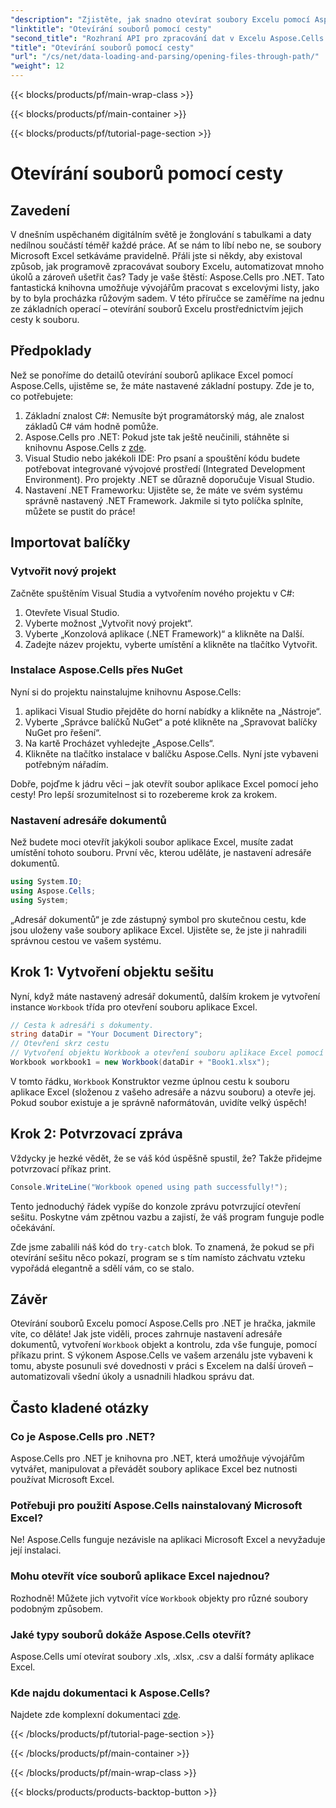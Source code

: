 ```yaml
---
"description": "Zjistěte, jak snadno otevírat soubory Excelu pomocí Aspose.Cells pro .NET s tímto podrobným návodem krok za krokem."
"linktitle": "Otevírání souborů pomocí cesty"
"second_title": "Rozhraní API pro zpracování dat v Excelu Aspose.Cells v .NET"
"title": "Otevírání souborů pomocí cesty"
"url": "/cs/net/data-loading-and-parsing/opening-files-through-path/"
"weight": 12
---
```


{{< blocks/products/pf/main-wrap-class >}}

{{< blocks/products/pf/main-container >}}

{{< blocks/products/pf/tutorial-page-section >}}

# Otevírání souborů pomocí cesty

## Zavedení
V dnešním uspěchaném digitálním světě je žonglování s tabulkami a daty nedílnou součástí téměř každé práce. Ať se nám to líbí nebo ne, se soubory Microsoft Excel setkáváme pravidelně. Přáli jste si někdy, aby existoval způsob, jak programově zpracovávat soubory Excelu, automatizovat mnoho úkolů a zároveň ušetřit čas? Tady je vaše štěstí: Aspose.Cells pro .NET. Tato fantastická knihovna umožňuje vývojářům pracovat s excelovými listy, jako by to byla procházka růžovým sadem. V této příručce se zaměříme na jednu ze základních operací – otevírání souborů Excelu prostřednictvím jejich cesty k souboru.
## Předpoklady
 
Než se ponoříme do detailů otevírání souborů aplikace Excel pomocí Aspose.Cells, ujistěme se, že máte nastavené základní postupy. Zde je to, co potřebujete:
1. Základní znalost C#: Nemusíte být programátorský mág, ale znalost základů C# vám hodně pomůže.
2. Aspose.Cells pro .NET: Pokud jste tak ještě neučinili, stáhněte si knihovnu Aspose.Cells z [zde](https://releases.aspose.com/cells/net/).
3. Visual Studio nebo jakékoli IDE: Pro psaní a spouštění kódu budete potřebovat integrované vývojové prostředí (Integrated Development Environment). Pro projekty .NET se důrazně doporučuje Visual Studio.
4. Nastavení .NET Frameworku: Ujistěte se, že máte ve svém systému správně nastavený .NET Framework.
Jakmile si tyto políčka splníte, můžete se pustit do práce!
## Importovat balíčky
### Vytvořit nový projekt
Začněte spuštěním Visual Studia a vytvořením nového projektu v C#:
1. Otevřete Visual Studio.
2. Vyberte možnost „Vytvořit nový projekt“.
3. Vyberte „Konzolová aplikace (.NET Framework)“ a klikněte na Další.
4. Zadejte název projektu, vyberte umístění a klikněte na tlačítko Vytvořit.
### Instalace Aspose.Cells přes NuGet
Nyní si do projektu nainstalujme knihovnu Aspose.Cells:
1. aplikaci Visual Studio přejděte do horní nabídky a klikněte na „Nástroje“.
2. Vyberte „Správce balíčků NuGet“ a poté klikněte na „Spravovat balíčky NuGet pro řešení“.
3. Na kartě Procházet vyhledejte „Aspose.Cells“.
4. Klikněte na tlačítko instalace v balíčku Aspose.Cells. 
Nyní jste vybaveni potřebným nářadím.

Dobře, pojďme k jádru věci – jak otevřít soubor aplikace Excel pomocí jeho cesty! Pro lepší srozumitelnost si to rozebereme krok za krokem.
### Nastavení adresáře dokumentů
Než budete moci otevřít jakýkoli soubor aplikace Excel, musíte zadat umístění tohoto souboru. První věc, kterou uděláte, je nastavení adresáře dokumentů.

```csharp
using System.IO;
using Aspose.Cells;
using System;
```

„Adresář dokumentů“ je zde zástupný symbol pro skutečnou cestu, kde jsou uloženy vaše soubory aplikace Excel. Ujistěte se, že jste ji nahradili správnou cestou ve vašem systému. 
## Krok 1: Vytvoření objektu sešitu 
Nyní, když máte nastavený adresář dokumentů, dalším krokem je vytvoření instance `Workbook` třída pro otevření souboru aplikace Excel.

```csharp
// Cesta k adresáři s dokumenty.
string dataDir = "Your Document Directory";
// Otevření skrz cestu
// Vytvoření objektu Workbook a otevření souboru aplikace Excel pomocí jeho cesty k souboru
Workbook workbook1 = new Workbook(dataDir + "Book1.xlsx");
```

V tomto řádku, `Workbook` Konstruktor vezme úplnou cestu k souboru aplikace Excel (složenou z vašeho adresáře a názvu souboru) a otevře jej. Pokud soubor existuje a je správně naformátován, uvidíte velký úspěch!
## Krok 2: Potvrzovací zpráva
Vždycky je hezké vědět, že se váš kód úspěšně spustil, že? Takže přidejme potvrzovací příkaz print.

```csharp
Console.WriteLine("Workbook opened using path successfully!");
```

Tento jednoduchý řádek vypíše do konzole zprávu potvrzující otevření sešitu. Poskytne vám zpětnou vazbu a zajistí, že váš program funguje podle očekávání.

Zde jsme zabalili náš kód do `try-catch` blok. To znamená, že pokud se při otevírání sešitu něco pokazí, program se s tím namísto záchvatu vzteku vypořádá elegantně a sdělí vám, co se stalo.
## Závěr
Otevírání souborů Excelu pomocí Aspose.Cells pro .NET je hračka, jakmile víte, co děláte! Jak jste viděli, proces zahrnuje nastavení adresáře dokumentů, vytvoření `Workbook` objekt a kontrolu, zda vše funguje, pomocí příkazu print. S výkonem Aspose.Cells ve vašem arzenálu jste vybaveni k tomu, abyste posunuli své dovednosti v práci s Excelem na další úroveň – automatizovali všední úkoly a usnadnili hladkou správu dat.
## Často kladené otázky
### Co je Aspose.Cells pro .NET?
Aspose.Cells pro .NET je knihovna pro .NET, která umožňuje vývojářům vytvářet, manipulovat a převádět soubory aplikace Excel bez nutnosti používat Microsoft Excel.
### Potřebuji pro použití Aspose.Cells nainstalovaný Microsoft Excel?
Ne! Aspose.Cells funguje nezávisle na aplikaci Microsoft Excel a nevyžaduje její instalaci.
### Mohu otevřít více souborů aplikace Excel najednou?
Rozhodně! Můžete jich vytvořit více `Workbook` objekty pro různé soubory podobným způsobem.
### Jaké typy souborů dokáže Aspose.Cells otevřít?
Aspose.Cells umí otevírat soubory .xls, .xlsx, .csv a další formáty aplikace Excel.
### Kde najdu dokumentaci k Aspose.Cells?
Najdete zde komplexní dokumentaci [zde](https://reference.aspose.com/cells/net/).

{{< /blocks/products/pf/tutorial-page-section >}}

{{< /blocks/products/pf/main-container >}}

{{< /blocks/products/pf/main-wrap-class >}}

{{< blocks/products/products-backtop-button >}}